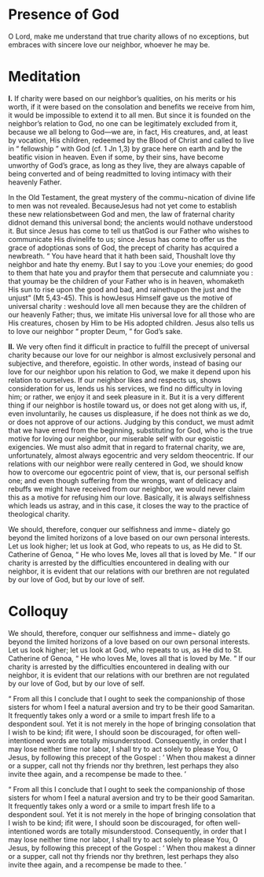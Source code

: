 # Presence of God

O Lord, make me understand that true charity allows of no exceptions, but embraces with sincere love our neighbor, whoever he may be.

# Meditation

**I.** If charity were based on our neighbor’s qualities, on his merits or his worth, if it were based on the consolation and benefits we receive from him, it would be impossible to extend it to all men. But since it is founded on the neighbor’s relation to God, no one can be legitimately excluded from it, because we all belong to God—we are, in fact, His creatures, and, at least by vocation, His children, redeemed by the Blood of Christ and called to live in “ fellowship ” with God (cf. 1 Jn 1,3) by grace here on earth and by the beatific vision in heaven. Even if some, by their sins, have become unworthy of God’s grace, as long as they live, they are always capable of being converted and of being readmitted to loving intimacy with their heavenly Father.

In the Old Testament, the great mystery of the commu¬nication of divine life to men was not revealed. BecauseJesus had not yet come to establish these new relationsbetween God and men, the law of fraternal charity didnot demand this universal bond; the ancients would nothave understood it. But since Jesus has come to tell us thatGod is our Father who wishes to communicate His divinelife to us; since Jesus has come to offer us the grace of adoptionas sons of God, the precept of charity has acquired a newbreath. “ You have heard that it hath been said, Thoushalt love thy neighbor and hate thy enemy. But I say to you :Love your enemies; do good to them that hate you and prayfor them that persecute and calumniate you : that youmay be the children of your Father who is in heaven, whomaketh His sun to rise upon the good and bad, and rainethupon the just and the unjust” (Mt 5,43-45). This is howJesus Himself gave us the motive of universal charity : weshould love all men because they are the children of our heavenly Father; thus, we imitate His universal love for all those who are His creatures, chosen by Him to be His adopted children. Jesus also tells us to love our neighbor “ propter Deum, ” for God’s sake.

**II.** We very often find it difficult in practice to fulfill the precept of universal charity because our love for our neighbor is almost exclusively personal and subjective, and therefore, egoistic. In other words, instead of basing our love for our neighbor upon his relation to God, we make it depend upon his relation to ourselves. If our neighbor likes and respects us, shows consideration for us, lends us his services, we find no difficulty in loving him; or rather, we enjoy it and seek pleasure in it. But it is a very different thing if our neighbor is hostile toward us, or does not get along with us, if, even involuntarily, he causes us displeasure, if he does not think as we do, or does not approve of our actions. Judging by this conduct, we must admit that we have erred from the beginning, substituting for God, who is the true motive for loving our neighbor, our miserable self with our egoistic exigencies. We must also admit that in regard to fraternal charity, we are, unfortunately, almost always egocentric and very seldom theocentric. If our relations with our neighbor were really centered in God, we should know how to overcome our egocentric point of view, that is, our personal selfish one; and even though suffering from the wrongs, want of delicacy and rebuffs we might have received from our neighbor, we would never claim this as a motive for refusing him our love. Basically, it is always selfishness which leads us astray, and in this case, it closes the way to the practice of theological charity.

We should, therefore, conquer our selfishness and imme¬ diately go beyond the limited horizons of a love based on our own personal interests. Let us look higher; let us look at God, who repeats to us, as He did to St. Catherine of Genoa, “ He who loves Me, loves all that is loved by Me. ” If our charity is arrested by the difficulties encountered in dealing with our neighbor, it is evident that our relations with our brethren are not regulated by our love of God, but by our love of self.

# Colloquy

We should, therefore, conquer our selfishness and imme¬ diately go beyond the limited horizons of a love based on our own personal interests. Let us look higher; let us look at God, who repeats to us, as He did to St. Catherine of Genoa, “ He who loves Me, loves all that is loved by Me. ” If our charity is arrested by the difficulties encountered in dealing with our neighbor, it is evident that our relations with our brethren are not regulated by our love of God, but by our love of self.

“ From all this I conclude that I ought to seek the companionship of those sisters for whom I feel a natural aversion and try to be their good Samaritan. It frequently takes only a word or a smile to impart fresh life to a despondent soul. Yet it is not merely in the hope of bringing consolation that I wish to be kind; ifit were, I should soon be discouraged, for often well-intentioned words are totally misunderstood. Consequently, in order that I may lose neither time nor labor, I shall try to act solely to please You, O Jesus, by following this precept of the Gospel : ‘ When thou makest a dinner or a supper, call not thy friends nor thy brethren, lest perhaps they also invite thee again, and a recompense be made to thee. ’

“ From all this I conclude that I ought to seek the companionship of those sisters for whom I feel a natural aversion and try to be their good Samaritan. It frequently takes only a word or a smile to impart fresh life to a despondent soul. Yet it is not merely in the hope of bringing consolation that I wish to be kind; ifit were, I should soon be discouraged, for often well-intentioned words are totally misunderstood. Consequently, in order that I may lose neither time nor labor, I shall try to act solely to please You, O Jesus, by following this precept of the Gospel : ‘ When thou makest a dinner or a supper, call not thy friends nor thy brethren, lest perhaps they also invite thee again, and a recompense be made to thee. ’